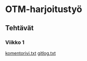 # OTM-harjoitustyö

## Tehtävät

### Viikko 1
[komentorivi.txt](https://github.com/emmalait/otm-harjoitustyo/blob/master/laskarit/viikko1/komentorivi.txt)
[gitlog.txt](https://github.com/emmalait/otm-harjoitustyo/blob/master/laskarit/viikko1/gitlog.txt)
